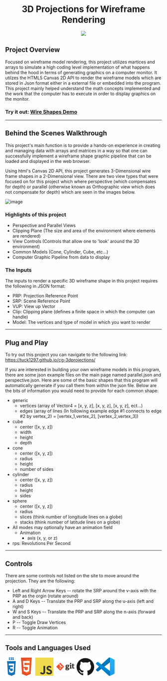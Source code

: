 <div align="center">
  <h1>3D Projections for Wireframe Rendering</h1>  
  <img src="home-star-3d.gif"/>
</div>

## Project Overview 

Focused on wireframe model rendering, this project utilizes martices and arrays to simulate a high coding level implementation of what happens behind the hood in terms of generating graphics on a computer monitor. It utilzes the HTML5 Canvas 2D API to render the wireframe models which are stored in Json format either in a external file or embedded into the program. This project mainly helped understand the math concepts implemented and the work that the computer has to execute in order to display graphics on the monitor. 

### Try it out: [Wire Shapes Demo](https://tuck1297.github.io/cg-3dprojections/)

---

## Behind the Scenes Walkthrough

This project's main function is to provide a hands-on experience in creating and managing data with arrays and matrices in a way so that one can successfully implement a wireframe shape graphic pipeline that can be loaded and displayed in the web browser. 

Using html's Canvas 2D API, this project generates 3-Dimensional wire frame shapes in a 2-Dimensional view. There are two view types that were focused on for this project which where perspective (which compensates for depth) or parallel (otherwise known as Orthographic view which does not compensate for depth) which are seen in the images below. 

![image](https://user-images.githubusercontent.com/100146767/218387331-88d0b49c-09c3-4438-97a3-30788015c216.png)

### Highlights of this project

- Perspective and Parallel Views
- Clipping Plane (The size and area of the environment where elements are rendered)
- View Controls (Controls that allow one to 'look' around the 3D environment)
- Common Models (Cone, Cylinder, Cube, etc...)
- Computer Graphic Pipeline from data to display

### The Inputs

The inputs to render a specific 3D wireframe shape in this project requires the following in JSON format: 
- PRP: Projection Reference Point
- SRP: Scene Reference Point
- VUP: View up Vector
- Clip: Clipping plane (defines a finite space in which the computer can handle)
- Model: The vertices and type of model in which you want to render

---

## Plug and Play

To try out this project you can navigate to the following link: https://tuck1297.github.io/cg-3dprojections/

If you are interested in building your own wireframe models in this program, there are some json example files on the main page named parallel.json and perspective.json. Here are some of the basic shapes that this program will automatically generate if you call them from within the json file. 
Below are the bits of information you would need to provide for each common shape: 
- generic 
  - vertices (array of Vector4 = [x, y, z], [x, y, z], [x, y, z], ect...)
  - edges (array of lines (In following example edge #1 connects to edge #2 by vertex_2) = [vertex_1,vertex_2], [vertex_2,vertex_3])
- cube
  - center ([x, y, z])
  - width
  - height
  - depth
- cone
  - center ([x, y, z])
  - radius
  - height
  - number of sides
- cylinder
  - center ([x, y, z])
  - radius
  - height
  - sides
- sphere
  - center ([x, y, z])
  - radius
  - slices (think number of longitude lines on a globe)
  - stacks (think number of latitude lines on a globe)
- All modes may optionally have an animation field 
  - Animation
     - axis (x, y, or z)
- rps: Revolutions Per Second

---

## Controls

There are some controls not listed on the site to move around the projection. They are the following: 
- Left and Right Arrow Keys -- rotate the SRP around the v-axis with the PRP as the orgin (rotate around)
- A and D Keys -- Translate the PRP and SRP along the u-axis (left and right)
- W and S Keys -- Translate the PRP and SRP along the n-axis (forward and back)
- P -- Toggle Draw Vertices
- R -- Toggle Animation

---

## Tools and Languages Used
<div>
  <img src="https://github.com/devicons/devicon/blob/master/icons/css3/css3-plain-wordmark.svg"  title="CSS3" alt="CSS" width="40" height="60"/>&nbsp;
  <img src="https://github.com/devicons/devicon/blob/master/icons/html5/html5-original.svg" title="HTML5" alt="HTML" width="40" height="60"/>&nbsp;
  <img src="https://github.com/devicons/devicon/blob/master/icons/javascript/javascript-original.svg" title="JavaScript" alt="JavaScript" width="60" height="60"/>&nbsp;
  <img src="https://github.com/devicons/devicon/blob/master/icons/git/git-original-wordmark.svg" title="Git" **alt="Git" width="60" height="60"/>
  <img src="https://github.com/devicons/devicon/blob/master/icons/github/github-original.svg" title="Github" **alt="Github" width="60" height="60"/>
  <img src="https://github.com/devicons/devicon/blob/master/icons/vscode/vscode-original.svg" title="vscode" **alt="vscode" width="60" height="60"/>
</div>
